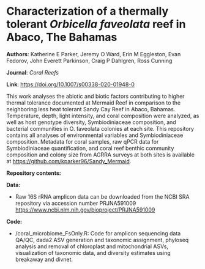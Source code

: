 # Characterization of a thermally tolerant _Orbicella faveolata_ reef in Abaco, The Bahamas

**Authors**: Katherine E Parker, Jeremy O Ward, Erin M Eggleston, Evan Fedorov, John Everett Parkinson, Craig P Dahlgren, Ross Cunning

**Journal**: _Coral Reefs_

**Link**: <https://doi.org/10.1007/s00338-020-01948-0>

This work analyses the abiotic and biotic factors contributing to higher thermal tolerance documented at Mermaid Reef in comparison to the neighboring less heat tolerant Sandy Cay Reef in Abaco, Bahamas. Temperature, depth, light intensity, and coral composition were analyzed, as well as host genotype diversity, Symbiodiniaceae composition, and bacterial communities in O. faveolata colonies at each site. This repository contains all analyses of environmental variables and Symbiodiniaceae composition. Metadata for coral samples, raw qPCR data for Symbiodiniaceae quantification, and coral reef benthic community composition and colony size from AGRRA surveys at both sites is available at <https://github.com/kparker96/Sandy_Mermaid>.

**Repository contents:**

**Data:**
* Raw 16S rRNA amplicon data can be downloaded from the NCBI SRA repository via accession number PRJNA591009 <https://www.ncbi.nlm.nih.gov/bioproject/PRJNA591009>

**Code:**
* /coral_microbiome_FsOnly.R: Code for amplicon sequencing data QA/QC, dada2 ASV generation and taxonomic assignment, phyloseq analysis and removal of chloroplast and mitochondrial ASVs, visualization of taxonomic data, and diversity estimates using breakaway and divnet.
